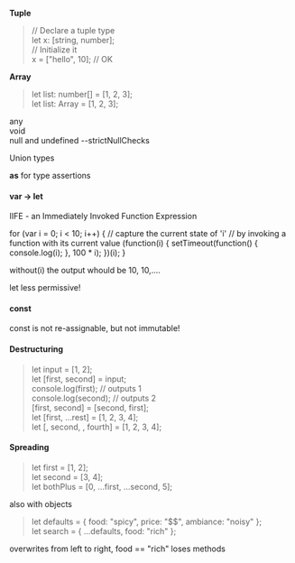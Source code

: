 **Tuple**
>// Declare a tuple type  
>let x: [string, number];  
>// Initialize it  
>x = ["hello", 10]; // OK  

**Array**

>let list: number[] = [1, 2, 3];  
>let list: Array<number> = [1, 2, 3];  

any  
void  
null and undefined
--strictNullChecks

Union types

**as** for type assertions

#### var -> let
IIFE - an Immediately Invoked Function Expression

for (var i = 0; i < 10; i++) {
    // capture the current state of 'i'
    // by invoking a function with its current value
    (function(i) {
        setTimeout(function() { console.log(i); }, 100 * i);
    })(i);
}

without(i) the output whould be 10, 10,....

let less permissive!

#### const
const is not re-assignable, but not immutable!


#### Destructuring

>let input = [1, 2];  
>let [first, second] = input;  
>console.log(first); // outputs 1  
>console.log(second); // outputs 2  
>[first, second] = [second, first];  
>let [first, ...rest] = [1, 2, 3, 4];  
>let [, second, , fourth] = [1, 2, 3, 4];  

#### Spreading

>let first = [1, 2];  
>let second = [3, 4];  
>let bothPlus = [0, ...first, ...second, 5];  

also with objects

>let defaults = { food: "spicy", price: "$$", ambiance: "noisy" };  
>let search = { ...defaults, food: "rich" };  

overwrites from left to right, food == "rich"
loses methods
